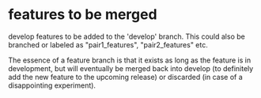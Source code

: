 # features to be merged
develop features to be added to the 'develop' branch. This could also be branched or labeled as "pair1_features", "pair2_features" etc.

The essence of a feature branch is that it exists as long as the feature is in development, but will eventually be merged back into develop (to definitely add the new feature to the upcoming release) or discarded (in case of a disappointing experiment).
